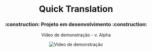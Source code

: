 <h1 align="center">Quick Translation</h1>

<h3 align="center">:construction: Projeto em desenvolvimento :construction:</h3>

<p align="center">Vídeo de demonstração - v. Alpha</p>

<div align="center">
  <img alt="Vídeo de demonstração" src="https://github.com/luishperna/electron-quick-translation/assets/96630233/cd087126-29d9-469d-87c1-023af4bc9737"/>
</div>